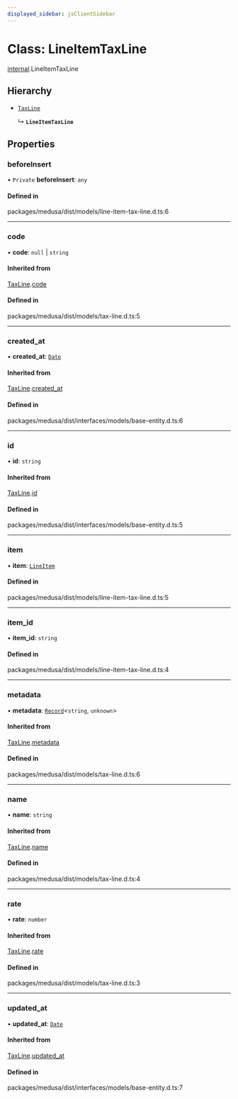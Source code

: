 ```yaml
---
displayed_sidebar: jsClientSidebar
---
```


# Class: LineItemTaxLine

[internal](../modules/internal.md).LineItemTaxLine

## Hierarchy

- [`TaxLine`](internal.TaxLine.md)

  ↳ **`LineItemTaxLine`**

## Properties

### beforeInsert

• `Private` **beforeInsert**: `any`

#### Defined in

packages/medusa/dist/models/line-item-tax-line.d.ts:6

___

### code

• **code**: ``null`` \| `string`

#### Inherited from

[TaxLine](internal.TaxLine.md).[code](internal.TaxLine.md#code)

#### Defined in

packages/medusa/dist/models/tax-line.d.ts:5

___

### created\_at

• **created\_at**: [`Date`](../modules/internal.md#date)

#### Inherited from

[TaxLine](internal.TaxLine.md).[created_at](internal.TaxLine.md#created_at)

#### Defined in

packages/medusa/dist/interfaces/models/base-entity.d.ts:6

___

### id

• **id**: `string`

#### Inherited from

[TaxLine](internal.TaxLine.md).[id](internal.TaxLine.md#id)

#### Defined in

packages/medusa/dist/interfaces/models/base-entity.d.ts:5

___

### item

• **item**: [`LineItem`](internal.LineItem.md)

#### Defined in

packages/medusa/dist/models/line-item-tax-line.d.ts:5

___

### item\_id

• **item\_id**: `string`

#### Defined in

packages/medusa/dist/models/line-item-tax-line.d.ts:4

___

### metadata

• **metadata**: [`Record`](../modules/internal.md#record)<`string`, `unknown`\>

#### Inherited from

[TaxLine](internal.TaxLine.md).[metadata](internal.TaxLine.md#metadata)

#### Defined in

packages/medusa/dist/models/tax-line.d.ts:6

___

### name

• **name**: `string`

#### Inherited from

[TaxLine](internal.TaxLine.md).[name](internal.TaxLine.md#name)

#### Defined in

packages/medusa/dist/models/tax-line.d.ts:4

___

### rate

• **rate**: `number`

#### Inherited from

[TaxLine](internal.TaxLine.md).[rate](internal.TaxLine.md#rate)

#### Defined in

packages/medusa/dist/models/tax-line.d.ts:3

___

### updated\_at

• **updated\_at**: [`Date`](../modules/internal.md#date)

#### Inherited from

[TaxLine](internal.TaxLine.md).[updated_at](internal.TaxLine.md#updated_at)

#### Defined in

packages/medusa/dist/interfaces/models/base-entity.d.ts:7
